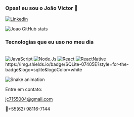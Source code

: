 ### Opaa! eu sou o João Victor 💪

[![Linkedin](https://img.shields.io/badge/LinkedIn-0077B5?style=for-the-badge&logo=linkedin&logoColor=white)](https://www.linkedin.com/in/jo%C3%A3o-victor-camargo-7700b3209/?originalSubdomain=br)

![Joao GitHub stats](https://github-readme-stats.vercel.app/api?username=joaovictorcamargo&show_icons=true&theme=dracula)

### Tecnologias que eu uso no meu dia
<div style="display: inline_block"><br/>
<img align=center alt="JavaScript" src="https://img.shields.io/badge/JavaScript-F7DF1E?style=for-the-badge&logo=javascript&logoColor=black"/>
<img align=center alt="Node.Js" src="https://img.shields.io/badge/Node.js-43853D?style=for-the-badge&logo=node.js&logoColor=white"/>
<img align=center alt="React" src="https://img.shields.io/badge/React-20232A?style=for-the-badge&logo=react&logoColor=61DAFB"/>
<img align=center alt="ReactNative" src="https://img.shields.io/badge/React_Native-20232A?style=for-the-badge&logo=react&logoColor=61DAFB"/>
   https://img.shields.io/badge/SQLite-07405E?style=for-the-badge&logo=sqlite&logoColor=white
   
   ![Snake animation](https://github.com/joaovictorcamargo/joaovictorcamargo/blob/output/github-contribution-grid-snake.svg)
   
</div>



Entre em contato:

jc7155004@gmail.com

📱+55(62) 98116-7144

